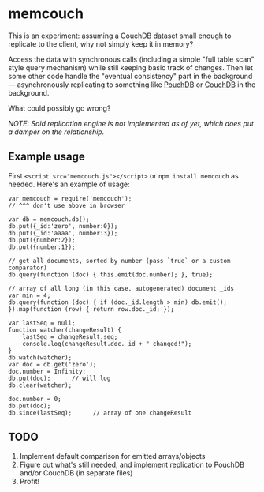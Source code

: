 # memcouch

This is an experiment: assuming a CouchDB dataset small enough to replicate to the client, why not simply keep it in memory?

Access the data with synchronous calls (including a simple "full table scan" style query mechanism) while still keeping basic track of changes. Then let some other code handle the "eventual consistency" part in the background — asynchronously replicating to something like [PouchDB](http://pouchdb.com) or [CouchDB](http://couchdb.apache.org) in the background.

What could possibly go wrong?

*NOTE: Said replication engine is not implemented as of yet, which does put a damper on the relationship.*



## Example usage

First `<script src="memcouch.js"></script>` or `npm install memcouch` as needed. Here's an example of usage:

    var memcouch = require('memcouch');
    // ^^^ don't use above in browser
    
    var db = memcouch.db();
    db.put({_id:'zero', number:0});
    db.put({_id:'aaaa', number:3});
    db.put({number:2});
    db.put({number:1});
    
    // get all documents, sorted by number (pass `true` or a custom comparator)
    db.query(function (doc) { this.emit(doc.number); }, true);
    
    // array of all long (in this case, autogenerated) document _ids
    var min = 4;
    db.query(function (doc) { if (doc._id.length > min) db.emit(); }).map(function (row) { return row.doc._id; });
    
    var lastSeq = null;
    function watcher(changeResult) {
        lastSeq = changeResult.seq;
        console.log(changeResult.doc._id + " changed!");
    }
    db.watch(watcher);
    var doc = db.get('zero');
    doc.number = Infinity;
    db.put(doc);      // will log
    db.clear(watcher);
    
    doc.number = 0;
    db.put(doc);
    db.since(lastSeq);      // array of one changeResult


## TODO

1. Implement default comparison for emitted arrays/objects
1. Figure out what's still needed, and implement replication to PouchDB and/or CouchDB (in separate files)
1. Profit!